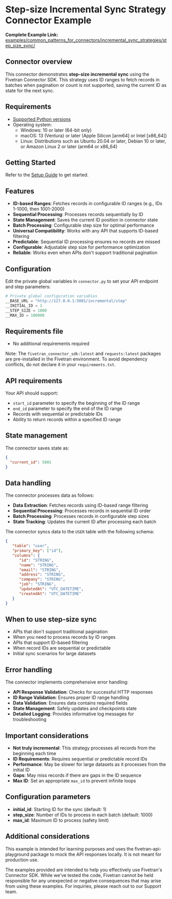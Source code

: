# Step-size Incremental Sync Strategy Connector Example

**Complete Example Link:** [examples/common_patterns_for_connectors/incremental_sync_strategies/step_size_sync/](https://github.com/fivetran/fivetran_connector_sdk/tree/main/examples/common_patterns_for_connectors/incremental_sync_strategies/step_size_sync/)

## Connector overview

This connector demonstrates **step-size incremental sync** using the Fivetran Connector SDK. This strategy uses ID ranges to fetch records in batches when pagination or count is not supported, saving the current ID as state for the next sync.

## Requirements

* [Supported Python versions](https://github.com/fivetran/fivetran_connector_sdk/blob/main/README.md#requirements)   
* Operating system:
  * Windows: 10 or later (64-bit only)
  * macOS: 13 (Ventura) or later (Apple Silicon [arm64] or Intel [x86_64])
  * Linux: Distributions such as Ubuntu 20.04 or later, Debian 10 or later, or Amazon Linux 2 or later (arm64 or x86_64)

## Getting Started

Refer to the [Setup Guide](https://fivetran.com/docs/connectors/connector-sdk/setup-guide) to get started.

## Features

- **ID-based Ranges**: Fetches records in configurable ID ranges (e.g., IDs 1-1000, then 1001-2000)
- **Sequential Processing**: Processes records sequentially by ID
- **State Management**: Saves the current ID position in connector state
- **Batch Processing**: Configurable step size for optimal performance
- **Universal Compatibility**: Works with any API that supports ID-based filtering
- **Predictable**: Sequential ID processing ensures no records are missed
- **Configurable**: Adjustable step size for performance optimization
- **Reliable**: Works even when APIs don't support traditional pagination

## Configuration

Edit the private global variables in `connector.py` to set your API endpoint and step parameters:

```python
# Private global configuration variables
__BASE_URL = "http://127.0.0.1:5001/incremental/step"
__INITIAL_ID = 1
__STEP_SIZE = 1000
__MAX_ID = 100000
```

## Requirements file

* No additional requirements required

Note: The `fivetran_connector_sdk:latest` and `requests:latest` packages are pre-installed in the Fivetran environment. To avoid dependency conflicts, do not declare it in your `requirements.txt`.

## API requirements

Your API should support:
- `start_id` parameter to specify the beginning of the ID range
- `end_id` parameter to specify the end of the ID range
- Records with sequential or predictable IDs
- Ability to return records within a specified ID range

## State management

The connector saves state as:
```json
{
  "current_id": 5001
}
```

## Data handling

The connector processes data as follows:
- **Data Extraction**: Fetches records using ID-based range filtering
- **Sequential Processing**: Processes records in sequential ID order
- **Batch Processing**: Processes records in configurable step sizes
- **State Tracking**: Updates the current ID after processing each batch

The connector syncs data to the `USER` table with the following schema:

```json
{
   "table": "user",
   "primary_key": ["id"],
   "columns": {
      "id": "STRING",
      "name": "STRING",
      "email": "STRING",
      "address": "STRING",
      "company": "STRING",
      "job": "STRING",
      "updatedAt": "UTC_DATETIME",
      "createdAt": "UTC_DATETIME"
   }
}
```

## When to use step-size sync

- APIs that don't support traditional pagination
- When you need to process records by ID ranges
- APIs that support ID-based filtering
- When record IDs are sequential or predictable
- Initial sync scenarios for large datasets

## Error handling

The connector implements comprehensive error handling:
- **API Response Validation**: Checks for successful HTTP responses
- **ID Range Validation**: Ensures proper ID range handling
- **Data Validation**: Ensures data contains required fields
- **State Management**: Safely updates and checkpoints state
- **Detailed Logging**: Provides informative log messages for troubleshooting

## Important considerations

- **Not truly incremental**: This strategy processes all records from the beginning each time
- **ID Requirements**: Requires sequential or predictable record IDs
- **Performance**: May be slower for large datasets as it processes from the initial ID
- **Gaps**: May miss records if there are gaps in the ID sequence
- **Max ID**: Set an appropriate `max_id` to prevent infinite loops

## Configuration parameters

- **initial_id**: Starting ID for the sync (default: 1)
- **step_size**: Number of IDs to process in each batch (default: 1000)
- **max_id**: Maximum ID to process (safety limit)

## Additional considerations

This example is intended for learning purposes and uses the fivetran-api-playground package to mock the API responses locally. It is not meant for production use.

The examples provided are intended to help you effectively use Fivetran's Connector SDK. While we've tested the code, Fivetran cannot be held responsible for any unexpected or negative consequences that may arise from using these examples. For inquiries, please reach out to our Support team. 